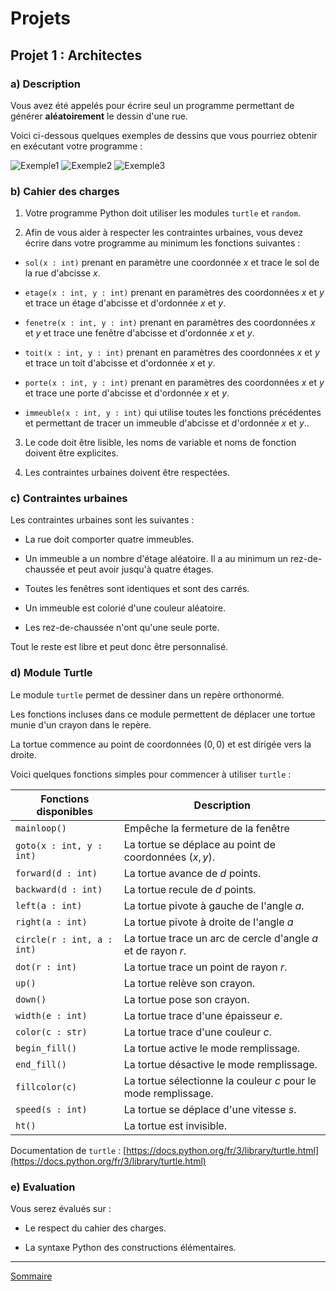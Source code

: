 # Projets

## Projet 1 : Architectes

### a) Description

Vous avez été appelés pour écrire seul un programme permettant de générer **aléatoirement** le dessin d'une rue.

Voici ci-dessous quelques exemples de dessins que vous pourriez obtenir en exécutant votre programme :

![Exemple1](./img/exemple1_architectes.png)
![Exemple2](./img/exemple2_architectes.png)
![Exemple3](./img/exemple3_architectes.png)

### b) Cahier des charges

1. Votre programme Python doit utiliser les modules `turtle` et `random`.

2. Afin de vous aider à respecter les contraintes urbaines, vous devez écrire dans votre programme au minimum les fonctions suivantes :

- `sol(x : int)` prenant en paramètre une coordonnée $x$ et trace le sol de la rue d'abcisse $x$.

- `etage(x : int, y : int)` prenant en paramètres des coordonnées $x$ et $y$ et trace un étage d'abcisse et d'ordonnée $x$ et $y$.

- `fenetre(x : int, y : int)` prenant en paramètres des coordonnées $x$ et $y$ et trace une fenêtre d'abcisse et d'ordonnée $x$ et $y$.

- `toit(x : int, y : int)` prenant en paramètres des coordonnées $x$ et $y$ et trace un toit d'abcisse et d'ordonnée $x$ et $y$.

- `porte(x : int, y : int)` prenant en paramètres des coordonnées $x$ et $y$ et trace une porte d'abcisse et d'ordonnée $x$ et $y$.

- `immeuble(x : int, y : int)` qui utilise toutes les fonctions précédentes et permettant de tracer un immeuble d'abcisse et d'ordonnée $x$ et $y$..

3. Le code doit être lisible, les noms de variable et noms de fonction doivent être explicites.

4. Les contraintes urbaines doivent être respectées.

### c) Contraintes urbaines

Les contraintes urbaines sont les suivantes :

- La rue doit comporter quatre immeubles.

- Un immeuble a un nombre d'étage aléatoire. Il a au minimum un rez-de-chaussée et peut avoir jusqu'à quatre étages.

- Toutes les fenêtres sont identiques et sont des carrés.

- Un immeuble est colorié d'une couleur aléatoire.

- Les rez-de-chaussée n'ont qu'une seule porte.

Tout le reste est libre et peut donc être personnalisé.

### d) Module Turtle

Le module `turtle` permet de dessiner dans un repère orthonormé.

Les fonctions incluses dans ce module permettent de déplacer une tortue munie d'un crayon dans le repère.

La tortue commence au point de coordonnées $(0,0)$ et est dirigée vers la droite.

Voici quelques fonctions simples pour commencer à utiliser `turtle` :

| Fonctions disponibles | Description |
|---|---|
| `mainloop()` | Empêche la fermeture de la fenêtre |
| `goto(x : int, y : int)` | La tortue se déplace au point de coordonnées $(x,y)$. |
| `forward(d : int)` | La tortue avance de $d$ points. |
| `backward(d : int)` | La tortue recule de $d$ points. |
| `left(a : int)` | La tortue pivote à gauche de l'angle $a$. |
| `right(a : int)` | La tortue pivote à droite de l'angle $a$ |
| `circle(r : int, a : int)` | La tortue trace un arc de cercle d'angle $a$ et de rayon $r$. |
| `dot(r : int)` | La tortue trace un point de rayon $r$. |
| `up()` | La tortue relève son crayon. |
| `down()` | La tortue pose son crayon. |
| `width(e : int)` | La tortue trace d'une épaisseur $e$. |
| `color(c : str)` | La tortue trace d'une couleur $c$. |
| `begin_fill()` | La tortue active le mode remplissage. |
| `end_fill()` | La tortue désactive le mode remplissage. |
| `fillcolor(c)` | La tortue sélectionne la couleur $c$ pour le mode remplissage. |
| `speed(s : int)` | La tortue se déplace d'une vitesse $s$. |
| `ht()` | La tortue est invisible. |

Documentation de `turtle` : [https://docs.python.org/fr/3/library/turtle.html](https://docs.python.org/fr/3/library/turtle.html)

### e) Evaluation

Vous serez évalués sur :

- Le respect du cahier des charges.

- La syntaxe Python des constructions élémentaires.

________

[Sommaire](./../README.md)